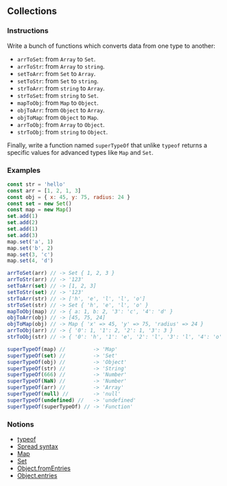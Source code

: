 ## Collections

### Instructions

Write a bunch of functions which converts data from one type to another:

- `arrToSet`: from `Array` to `Set`.
- `arrToStr`: from `Array` to `string`.
- `setToArr`: from `Set` to `Array`.
- `setToStr`: from `Set` to `string`.
- `strToArr`: from `string` to `Array`.
- `strToSet`: from `string` to `Set`.
- `mapToObj`: from `Map` to `Object`.
- `objToArr`: from `Object` to `Array`.
- `objToMap`: from `Object` to `Map`.
- `arrToObj`: from `Array` to `Object`.
- `strToObj`: from `string` to `Object`.

Finally, write a function named `superTypeOf` that unlike `typeof` returns a specific values for advanced types like `Map` and `Set`.

### Examples

```js
const str = 'hello'
const arr = [1, 2, 1, 3]
const obj = { x: 45, y: 75, radius: 24 }
const set = new Set()
const map = new Map()
set.add(1)
set.add(2)
set.add(1)
set.add(3)
map.set('a', 1)
map.set('b', 2)
map.set(3, 'c')
map.set(4, 'd')

arrToSet(arr) // -> Set { 1, 2, 3 }
arrToStr(arr) // -> '123'
setToArr(set) // -> [1, 2, 3]
setToStr(set) // -> '123'
strToArr(str) // -> ['h', 'e', 'l', 'l', 'o']
strToSet(str) // -> Set { 'h', 'e', 'l', 'o' }
mapToObj(map) // -> { a: 1, b: 2, '3': 'c', '4': 'd' }
objToArr(obj) // -> [45, 75, 24]
objToMap(obj) // -> Map { 'x' => 45, 'y' => 75, 'radius' => 24 }
arrToObj(arr) // -> { '0': 1, '1': 2, '2': 1, '3': 3 }
strToObj(str) // -> { '0': 'h', '1': 'e', '2': 'l', '3': 'l', '4': 'o' }

superTypeOf(map) //         -> 'Map'
superTypeOf(set) //         -> 'Set'
superTypeOf(obj) //         -> 'Object'
superTypeOf(str) //         -> 'String'
superTypeOf(666) //         -> 'Number'
superTypeOf(NaN) //         -> 'Number'
superTypeOf(arr) //         -> 'Array'
superTypeOf(null) //        -> 'null'
superTypeOf(undefined) //   -> 'undefined'
superTypeOf(superTypeOf) // -> 'Function'
```

### Notions

- [typeof](https://devdocs.io/javascript/operators/typeof)
- [Spread syntax](https://devdocs.io/javascript/operators/spread_syntax)
- [Map](https://devdocs.io/javascript/global_objects/map)
- [Set](https://devdocs.io/javascript/global_objects/set)
- [Object.fromEntries](https://devdocs.io/javascript/global_objects/object/fromentries)
- [Object.entries](https://devdocs.io/javascript/global_objects/object/entries)
